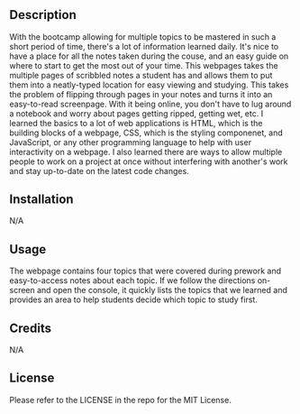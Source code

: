 # <Prework Study Guide Webpage>

## Description

With the bootcamp allowing for multiple topics to be mastered in such a short period of time, there's a lot of information learned daily. It's nice to have a place for all the notes taken during the couse, and an easy guide on where to start to get the most out of your time. This webpages takes the multiple pages of scribbled notes a student has and allows them to put them into a neatly-typed location for easy viewing and studying. This takes the problem of flipping through pages in your notes and turns it into an easy-to-read screenpage. With it being online, you don't have to lug around a notebook and worry about pages getting ripped, getting wet, etc. I learned the basics to a lot of web applications is HTML, which is the building blocks of a webpage, CSS, which is the styling componenet, and JavaScript, or any other programming language to help with user interactivity on a webpage. I also learned there are ways to allow multiple people to work on a project at once without interfering with another's work and stay up-to-date on the latest code changes.

## Installation

N/A

## Usage

The webpage contains four topics that were covered during prework and easy-to-access notes about each topic. If we follow the directions on-screen and open the console, it quickly lists the topics that we learned and provides an area to help students decide which topic to study first. 

## Credits

N/A 

## License

Please refer to the LICENSE in the repo for the MIT License.